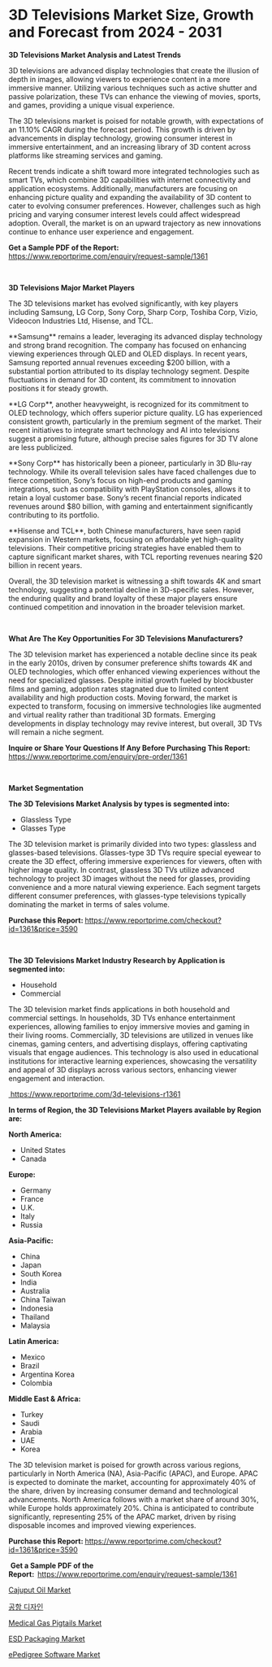 <p><h1>3D Televisions Market Size, Growth and Forecast from 2024 - 2031</h1></p><p><strong>3D Televisions Market Analysis and Latest Trends</strong></p>
<p><p>3D televisions are advanced display technologies that create the illusion of depth in images, allowing viewers to experience content in a more immersive manner. Utilizing various techniques such as active shutter and passive polarization, these TVs can enhance the viewing of movies, sports, and games, providing a unique visual experience.</p><p>The 3D televisions market is poised for notable growth, with expectations of an 11.10% CAGR during the forecast period. This growth is driven by advancements in display technology, growing consumer interest in immersive entertainment, and an increasing library of 3D content across platforms like streaming services and gaming. </p><p>Recent trends indicate a shift toward more integrated technologies such as smart TVs, which combine 3D capabilities with internet connectivity and application ecosystems. Additionally, manufacturers are focusing on enhancing picture quality and expanding the availability of 3D content to cater to evolving consumer preferences. However, challenges such as high pricing and varying consumer interest levels could affect widespread adoption. Overall, the market is on an upward trajectory as new innovations continue to enhance user experience and engagement.</p></p>
<p><strong>Get a Sample PDF of the Report:&nbsp;</strong> <a href="https://www.reportprime.com/enquiry/request-sample/1361">https://www.reportprime.com/enquiry/request-sample/1361</a></p>
<p>&nbsp;</p>
<p><strong>3D Televisions Major Market Players</strong></p>
<p><p>The 3D televisions market has evolved significantly, with key players including Samsung, LG Corp, Sony Corp, Sharp Corp, Toshiba Corp, Vizio, Videocon Industries Ltd, Hisense, and TCL. </p><p>**Samsung** remains a leader, leveraging its advanced display technology and strong brand recognition. The company has focused on enhancing viewing experiences through QLED and OLED displays. In recent years, Samsung reported annual revenues exceeding $200 billion, with a substantial portion attributed to its display technology segment. Despite fluctuations in demand for 3D content, its commitment to innovation positions it for steady growth.</p><p>**LG Corp**, another heavyweight, is recognized for its commitment to OLED technology, which offers superior picture quality. LG has experienced consistent growth, particularly in the premium segment of the market. Their recent initiatives to integrate smart technology and AI into televisions suggest a promising future, although precise sales figures for 3D TV alone are less publicized.</p><p>**Sony Corp** has historically been a pioneer, particularly in 3D Blu-ray technology. While its overall television sales have faced challenges due to fierce competition, Sony’s focus on high-end products and gaming integrations, such as compatibility with PlayStation consoles, allows it to retain a loyal customer base. Sony’s recent financial reports indicated revenues around $80 billion, with gaming and entertainment significantly contributing to its portfolio.</p><p>**Hisense and TCL**, both Chinese manufacturers, have seen rapid expansion in Western markets, focusing on affordable yet high-quality televisions. Their competitive pricing strategies have enabled them to capture significant market shares, with TCL reporting revenues nearing $20 billion in recent years.</p><p>Overall, the 3D television market is witnessing a shift towards 4K and smart technology, suggesting a potential decline in 3D-specific sales. However, the enduring quality and brand loyalty of these major players ensure continued competition and innovation in the broader television market.</p></p>
<p>&nbsp;</p>
<p><strong>What Are The Key Opportunities For 3D Televisions Manufacturers?</strong></p>
<p><p>The 3D television market has experienced a notable decline since its peak in the early 2010s, driven by consumer preference shifts towards 4K and OLED technologies, which offer enhanced viewing experiences without the need for specialized glasses. Despite initial growth fueled by blockbuster films and gaming, adoption rates stagnated due to limited content availability and high production costs. Moving forward, the market is expected to transform, focusing on immersive technologies like augmented and virtual reality rather than traditional 3D formats. Emerging developments in display technology may revive interest, but overall, 3D TVs will remain a niche segment.</p></p>
<p><strong>Inquire or Share Your Questions If Any Before Purchasing This Report:</strong> <a href="https://www.reportprime.com/enquiry/pre-order/1361">https://www.reportprime.com/enquiry/pre-order/1361</a></p>
<p>&nbsp;</p>
<p><strong>Market Segmentation</strong></p>
<p><strong>The 3D Televisions Market Analysis by types is segmented into:</strong></p>
<p><ul><li>Glassless Type</li><li>Glasses Type</li></ul></p>
<p><p>The 3D television market is primarily divided into two types: glassless and glasses-based televisions. Glasses-type 3D TVs require special eyewear to create the 3D effect, offering immersive experiences for viewers, often with higher image quality. In contrast, glassless 3D TVs utilize advanced technology to project 3D images without the need for glasses, providing convenience and a more natural viewing experience. Each segment targets different consumer preferences, with glasses-type televisions typically dominating the market in terms of sales volume.</p></p>
<p><strong>Purchase this Report:&nbsp;</strong><a href="https://www.reportprime.com/checkout?id=1361&price=3590">https://www.reportprime.com/checkout?id=1361&price=3590</a></p>
<p>&nbsp;</p>
<p><strong>The 3D Televisions Market Industry Research by Application is segmented into:</strong></p>
<p><ul><li>Household</li><li>Commercial</li></ul></p>
<p><p>The 3D television market finds applications in both household and commercial settings. In households, 3D TVs enhance entertainment experiences, allowing families to enjoy immersive movies and gaming in their living rooms. Commercially, 3D televisions are utilized in venues like cinemas, gaming centers, and advertising displays, offering captivating visuals that engage audiences. This technology is also used in educational institutions for interactive learning experiences, showcasing the versatility and appeal of 3D displays across various sectors, enhancing viewer engagement and interaction.</p></p>
<p><a href="https://www.reportprime.com/3d-televisions-r1361">&nbsp;https://www.reportprime.com/3d-televisions-r1361</a></p>
<p><strong>In terms of Region, the 3D Televisions Market Players available by Region are:</strong></p>
<p>
    <p> <strong> North America: </strong>
        <ul>
            <li>United States</li>
            <li>Canada</li>
        </ul>
        </p> 
    <p> <strong> Europe: </strong>
        <ul>
            <li>Germany</li>
            <li>France</li>
            <li>U.K.</li>
            <li>Italy</li>
            <li>Russia</li>
        </ul>
        </p> 
    <p> <strong> Asia-Pacific: </strong>
        <ul>
            <li>China</li>
            <li>Japan</li>
            <li>South Korea</li>
            <li>India</li>
            <li>Australia</li>
            <li>China Taiwan</li>
            <li>Indonesia</li>
            <li>Thailand</li>
            <li>Malaysia</li>
        </ul>
        </p> 
    <p> <strong> Latin America: </strong>
        <ul>
            <li>Mexico</li>
            <li>Brazil</li>
            <li>Argentina Korea</li>
            <li>Colombia</li>
        </ul>
        </p> 
    <p> <strong> Middle East & Africa: </strong>
        <ul>
            <li>Turkey</li>
            <li>Saudi</li>
            <li>Arabia</li>
            <li>UAE</li>
            <li>Korea</li>
        </ul>
    </p>
    </p>
<p><p>The 3D television market is poised for growth across various regions, particularly in North America (NA), Asia-Pacific (APAC), and Europe. APAC is expected to dominate the market, accounting for approximately 40% of the share, driven by increasing consumer demand and technological advancements. North America follows with a market share of around 30%, while Europe holds approximately 20%. China is anticipated to contribute significantly, representing 25% of the APAC market, driven by rising disposable incomes and improved viewing experiences.</p></p>
<p><strong>Purchase this Report: </strong><a href="https://www.reportprime.com/checkout?id=1361&price=3590">https://www.reportprime.com/checkout?id=1361&price=3590</a></p>
<p>&nbsp;<strong>Get a Sample PDF of the Report:&nbsp;&nbsp;</strong><a href="https://www.reportprime.com/enquiry/request-sample/1361">https://www.reportprime.com/enquiry/request-sample/1361</a></p>
<p><strong></strong></p>
<p><p><a href="https://www.linkedin.com/pulse/global-cajuput-oil-market-sector2024-2031-metrics-0ijvc?trackingId=LrvW4%2BAjSFWe8EXQHR5jTw%3D%3D">Cajuput Oil Market</a></p><p><a href="https://medium.com/@greggibson7876/%EA%B3%B5%ED%95%AD-%EB%94%94%EC%9E%90%EC%9D%B8-%EC%8B%9C%EC%9E%A5-%ED%8A%B8%EB%A0%8C%EB%93%9C-%EB%B0%8F-%EC%A0%84%EB%9E%B5%EC%A0%81-%EC%8B%9C%EC%9E%A5-%ED%86%B5%EC%B0%B0%EB%A0%A5-2024-2031-bfa1cab10b23">공항 디자인</a></p><p><a href="https://issuu.com/reportprime-2/docs/medical-gas-pigtails-market-size-20_2e56fab224d062">Medical Gas Pigtails Market</a></p><p><a href="https://medium.com/@anggimontokjleb_6541/what-innovations-and-market-trends-are-shaping-the-esd-packaging-market-a6f13865d048">ESD Packaging Market</a></p><p><a href="https://medium.com/@adamramos708/epedigree-software-market-insights-product-type-application-trends-and-regional-analysis-from-ecf19d0e26fb">ePedigree Software Market</a></p></p>
